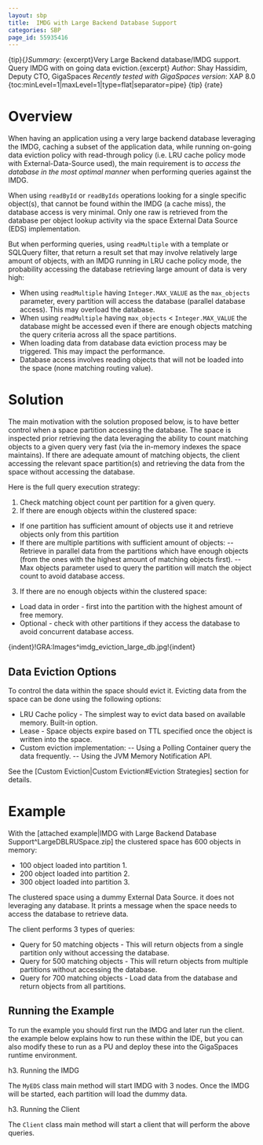 ```yaml
---
layout: sbp
title:  IMDG with Large Backend Database Support
categories: SBP
page_id: 55935416
---
```


{tip}{*}Summary:* {excerpt}Very Large Backend database/IMDG support. Query IMDG with on going data eviction.{excerpt}
*Author*: Shay Hassidim, Deputy CTO, GigaSpaces
*Recently tested with GigaSpaces version*: XAP 8.0
{toc:minLevel=1|maxLevel=1|type=flat|separator=pipe}
{tip}
{rate}

# Overview

When having an application using a very large backend database leveraging the IMDG, caching a subset of the application data, while running on-going data eviction policy with read-through policy (i.e. LRU cache policy mode with External-Data-Source used), the main requirement is to *access the database in the most optimal manner* when performing queries against the IMDG.

When using `readById` or `readByIds` operations looking for a single specific object(s), that cannot be found within the IMDG (a cache miss), the database access is very minimal. Only one raw is retrieved from the database per object lookup activity via the space External Data Source (EDS) implementation.

But when performing queries, using `readMultiple` with a template or SQLQuery filter, that return a result set that may involve relatively large amount of objects, with an IMDG running in LRU cache policy mode, the probability accessing the database retrieving large amount of data is very high:
- When using `readMultiple` having `Integer.MAX_VALUE` as the `max_objects` parameter, every partition will access the database (parallel database access). This may overload the database.
- When using `readMultiple` having `max_objects` < `Integer.MAX_VALUE` the database might be accessed even if there are enough objects matching the query criteria across all the space partitions.
- When loading data from database data eviction process may be triggered. This may impact the performance.
- Database access involves reading objects that will not be loaded into the space (none matching routing value).

# Solution
The main motivation with the solution proposed below, is to have better control when a space partition accessing the database. The space is inspected prior retrieving the data leveraging the ability to count matching objects to a given query very fast (via the in-memory indexes the space maintains). If there are adequate amount of matching objects, the client accessing the relevant space partition(s) and retrieving the data from the space without accessing the database.

Here is the full query execution strategy:
1. Check matching object count per partition for a given query.
2. If there are enough objects within the clustered space:
- If one partition has sufficient amount of objects use it and retrieve objects only from this partition
- If there are multiple partitions with sufficient amount of objects:
-- Retrieve in parallel data from the partitions which have enough objects (from the ones with the highest amount of matching objects first).
-- Max objects parameter used to query the partition will match the object count to avoid database access.

3. If there are no enough objects within the clustered space:
- Load data in order - first into the partition with the highest amount of free memory.
- Optional - check with other partitions if they access the database to avoid concurrent database access.

{indent}!GRA:Images^imdg_eviction_large_db.jpg!{indent}

## Data Eviction Options
To control the data within the space should evict it. Evicting data from the space can be done using the following options:
- LRU Cache policy - The simplest way to evict data based on available memory. Built-in option.
- Lease - Space objects expire based on TTL specified once the object is written into the space.
- Custom eviction implementation:
-- Using a Polling Container query the data frequently.
-- Using the JVM Memory Notification API.

See the [Custom Eviction|Custom Eviction#Eviction Strategies] section for details.

# Example

With the [attached example|IMDG with Large Backend Database Support^LargeDBLRUSpace.zip] the clustered space has 600 objects in memory:
- 100 object loaded into partition 1.
- 200 object loaded into partition 2.
- 300 object loaded into partition 3.

The clustered space using a dummy External Data Source. it does not leveraging any database. It prints a message when the space needs to access the database to retrieve data.

The client performs 3 types of queries:
- Query for 50 matching objects - This will return objects from a single partition only without accessing the database.
- Query for 500 matching objects - This will return objects from multiple partitions without accessing the database.
- Query for 700 matching objects - Load data from the database and return objects from all partitions.

## Running the Example

To run the example you should first run the IMDG and later run the client. the example below explains how to run these within the IDE, but you can also modify these to run as a PU and deploy these into the GigaSpaces runtime environment.

h3. Running the IMDG

The `MyEDS` class main method will start IMDG with 3 nodes. Once the IMDG will be started, each partition will load the dummy data.

h3. Running the Client

The `Client` class main method will start a client that will perform the above queries.
